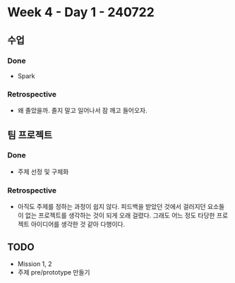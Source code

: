 # Week 4 - Day 1 - 240722

## 수업
### Done
- Spark
### Retrospective
- 왜 졸았을까. 졸지 말고 일어나서 잠 깨고 들어오자.

## 팀 프로젝트
### Done
- 주제 선정 및 구체화
### Retrospective
- 아직도 주제를 정하는 과정이 쉽지 않다. 피드백을 받았던 것에서 걸러지던 요소들이 없는 프로젝트를 생각하는 것이 되게 오래 걸렸다. 그래도 어느 정도 타당한 프로젝트 아이디어를 생각한 것 같아 다행이다.

## TODO
- Mission 1, 2
- 주제 pre/prototype 만들기